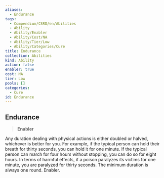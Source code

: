 ```yaml
---
aliases:
  - Endurance
tags:
  - Compendium/CSRD/en/Abilities
  - Ability
  - Ability/Enabler
  - Ability/Cost/NA
  - Ability/Tier/Low
  - Ability/Categories/Cure
title: Endurance
collection: Abilities
kind: Ability
action: false
enabler: true
cost: NA
tier: Low
pools: []
categories:
  - Cure
id: Endurance
---
```

## Endurance    
>**Enabler**  
    
Any duration dealing with physical actions is either doubled or halved, whichever is better for you. For example, if the typical person can hold their breath for thirty seconds, you can hold it for one minute. If the typical person can march for four hours without stopping, you can do so for eight hours. In terms of harmful effects, if a poison paralyzes its victims for one minute, you are paralyzed for thirty seconds. The minimum duration is always one round. Enabler.
